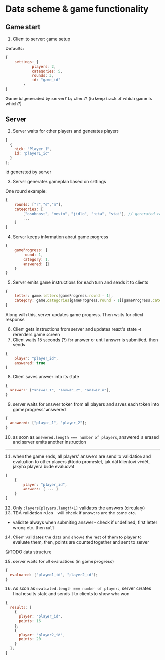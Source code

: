 # Data scheme & game functionality

## Game start

1. Client to server: game setup

Defaults:

```js
{
    settings: {
            players: 2,
            categories: 5,
            rounds: 3,
            id: "game_id"
        }
}
```

Game id generated by server? by client? (to keep track of which game is which?)

## Server

2. Server waits for other players and generates players

```js
[
  {
    nick: "Player 1",
    id: "player1_id"
  }
];
```

id generated by server

3. Server generates gameplan based on settings

One round example:

```js
{
    rounds: ["r","e","m"],
    categories: [
        ["osobnost", "mesto", "jidlo", "reka", "stat"], // generated randomly for each round
        ...
    ]
}
```

4. Server keeps information about game progress

```js
{
    gameProgress: {
        round: 1,
        category: 1,
        answered: []
    }
}
```

5. Server emits game instructions for each turn and sends it to clients

```js
{
    letter: game.letters[gameProgress.round - 1],
    category: game.categories[gameProgress.round - 1][gameProgress.category -1]
}
```

Along with this, server updates game progress.
Then waits for client response.

6. Client gets instructions from server and updates react's state -> rerenders game screen
7. Client waits 15 seconds (?) for answer or until answer is submitted, then sends

```js
{
    player: "player_id",
    answered: true
}
```

8. Client saves answer into its state

```js
{
  answers: ["answer_1", "answer_2", "answer_n"],
}
```

9. server waits for answer token from all players and saves each token into game progress' answered

```js
{
  answered: ["player_1", "player_2"];
}
```

10. as soon as `answered.length === number of players`, answered is erased and server emits another instruction

---

11. when the game ends, all players' answers are send to validation and evaluation to other players
    @todo promyslet, jak dát klientovi vědět, jakýho playera bude evaluovat

```js
[
    {
        player: "player_id",
        answers: [ ... ]
    }
]
```

12. Only `players[players.length+1]` validates the answers (circulary)
13. TBA validation rules - will check if answers are the same etc.

- validate always when submiting answer - check if undefined, first letter wrong etc. then `null`

14. Client validates the data and shows the rest of them to player to evaluate them, then, points are counted together and sent to server

@TODO data structure

15. server waits for all evaluations (in game progress)

```js
{
  evaluated: ["played1_id", "player2_id"];
}
```

16. As soon as `evaluated.length === number of players`, server creates final results state and sends it to clients to show who won

```js
{
  results: [
    {
      player: "player_id",
      points: 16
    },
    {
      player: "player2_id",
      points: 20
    }
  ];
}
```
